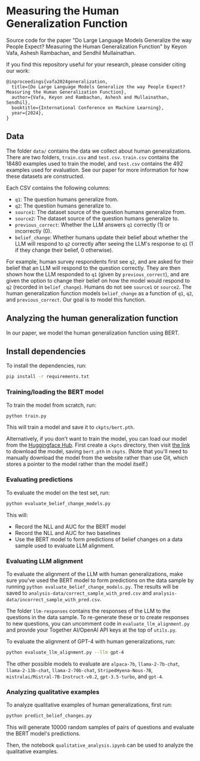# Measuring the Human Generalization Function
Source code for the paper "Do Large Language Models Generalize the way People Expect? Measuring the Human Generalization Function" by Keyon Vafa, Ashesh Rambachan, and Sendhil Mullainathan.

If you find this repository useful for your research, please consider citing our work:

```
@inproceedings{vafa2024generalization,
  title={Do Large Language Models Generalize the way People Expect? Measuring the Human Generalization Function},
  author={Vafa, Keyon and Rambachan, Ashesh and Mullainathan, Sendhil},
  booktitle={International Conference on Machine Learning},
  year={2024},
}
```

## Data

The folder `data/` contains the data we collect about human generalizations. There are two folders, `train.csv` and `test.csv`. `train.csv` contains the 18480 examples used to train the model, and `test.csv` contains the 492 examples used for evaluation. See our paper for more information for how these datasets are constructed.

Each CSV contains the following columns:
- `q1`: The question humans generalize from.
- `q2`: The question humans generalize to.
- `source1`: The dataset source of the question humans generalize from.
- `source2`: The dataset source of the question humans generalize to.
- `previous_correct`: Whether the LLM answers `q1` correctly (1) or incorrectly (0).
- `belief_change`: Whether humans update their belief about whether the LLM will respond to `q2` correctly after seeing the LLM's response to `q1` (1 if they change their belief, 0 otherwise).

For example, human survey respondents first see `q2`, and are asked for their belief that an LLM will respond to the question correctly. They are then shown how the LLM responded to `q1` (given by `previous_correct`), and are given the option to change their belief on how the model would respond to `q2` (recorded in `belief_change`). Humans do not see `source1` or `source2`. The human generalization function models `belief_change` as a function of `q1`, `q2`, and `previous_correct`. Our goal is to model this function. 


## Analyzing the human generalization function
In our paper, we model the human generalization function using BERT. 

## Install dependencies
To install the dependencies, run:
```bash
pip install -r requirements.txt
```


### Training/loading the BERT model
To train the model from scratch, run:
```bash
python train.py
```
This will train a model and save it to `ckpts/bert.pth`.

Alternatively, if you don't want to train the model, you can load our model from the [Huggingface Hub](https://huggingface.co/keyonvafa/human-generalization-bert/blob/main/bert.pth). First create a `ckpts` directory, then visit [the link](https://huggingface.co/keyonvafa/human-generalization-bert/blob/main/bert.pth) to download the model, saving `bert.pth` in `ckpts`. (Note that you'll need to manually download the model from the website rather than use Git, which stores a pointer to the model rather than the model itself.)

### Evaluating predictions
To evaluate the model on the test set, run:
```bash
python evaluate_belief_change_models.py
``` 
This will:
- Record the NLL and AUC for the BERT model
- Record the NLL and AUC for two baselines
- Use the BERT model to form predictions of belief changes on a data sample used to evaluate LLM alignment. 

### Evaluating LLM alignment
To evaluate the alignment of the LLM with human generalizations, make sure you've used the BERT model to form predictions on the data sample by running `python evaluate_belief_change_models.py`. The results will be saved to `analysis-data/correct_sample_with_pred.csv` and `analysis-data/incorrect_sample_with_pred.csv`. 

The folder `llm-responses` contains the responses of the LLM to the questions in the data sample. To re-generate these or to create responses to new questions, you can uncomment code in `evaluate_llm_alignment.py` and provide your Together AI/OpenAI API keys at the top of `utils.py`.

To evaluate the alignment of GPT-4 with human generalizations, run:
```bash
python evaluate_llm_alignment.py --llm gpt-4
```
The other possible models to evaluate are `alpaca-7b`, `llama-2-7b-chat`, `llama-2-13b-chat`, `llama-2-70b-chat`, `StripedHyena-Nous-7B`, `mistralai/Mistral-7B-Instruct-v0.2`, `gpt-3.5-turbo`, and `gpt-4`.

### Analyzing qualitative examples
To analyze qualitative examples of human generalizations, first run:
```bash
python predict_belief_changes.py
```
This will generate 10000 random samples of pairs of questions and evaluate the BERT model's predictions. 

Then, the notebook `qualitative_analysis.ipynb` can be used to analyze the qualitative examples.
